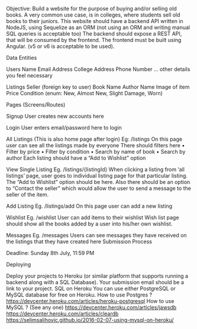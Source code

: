 Objective:
Build a website for the purpose of buying and/or selling old books.
A very common use case, is in colleges, where students sell old books to their juniors.
This website should have a backend API written in NodeJS, using Sequelize as an ORM
(not using an ORM and writing manual SQL queries is acceptable too)
The backend should expose a REST API, that will be consumed by the frontend.
The frontend must be built using Angular. (v5 or v6 is acceptable to be used).



Data Entities

Users
Name
Email Address
College
Address
Phone Number
... other details you feel necessary

Listings
Seller (foreign key to user)
Book Name
Author Name
Image of item
Price
Condition (enum: New, Almost New, Slight Damage, Worn)


Pages (Screens/Routes)

Signup
User creates new accounts here

Login
User enters email/password here to login

All Listings
(This is also home page after login)
Eg: /listings
On this page user can see all the listings made by everyone
There should filters here
• Filter by price
• Filter by condition
• Search by name of book
• Search by author
Each listing should have a “Add to Wishlist” option

View Single Listing
Eg. /listings/{listingId}
When clicking a listing from ‘all listings’ page, user goes to individual listing page for that
particular listing.
The “Add to Wishlist” option should be here.
Also there should be an option to “Contact the seller” which would allow the user to send
a message to the seller of the item.

Add Listing
Eg. /listings/add
On this page user can add a new listing

Wishlist
Eg. /wishlist
User can add items to their wishlist
Wish list page should show all the books added by a user into his/her own wishlist.

Messages
Eg. /messages
Users can see messages they have received on the listings that they have created here
Submission Process


Deadline: Sunday 8th July, 11:59 PM


Deploying

Deploy your projects to Heroku (or similar platform that supports running a backend
along with a SQL Database). Your submission email should be a link to your project.
SQL on Heroku
You can use either PostgreSQL or MySQL database for free on Heroku.
How to use Postgres ?
https://devcenter.heroku.com/articles/heroku-postgresql
How to use MySQL ? (See any one)
https://devcenter.heroku.com/articles/jawsdb
https://devcenter.heroku.com/articles/cleardb
https://selimsalihovic.github.io/2016-02-07-using-mysql-on-heroku/